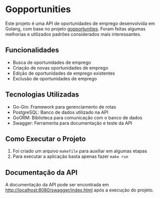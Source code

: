 # Gopportunities

Este projeto é uma API de oportunidades de emprego desenvolvida em Golang, com base no projeto [gopportunities](https://github.com/arthur404dev/gopportunities). Foram feitas algumas melhorias e utilizados padrões considerados mais interessantes.

## Funcionalidades

- Busca de oportunidades de emprego
- Criação de novas oportunidades de emprego
- Edição de oportunidades de emprego existentes
- Exclusão de oportunidades de emprego

## Tecnologias Utilizadas

- Go-Gin: Framework para gerenciamento de rotas
- PostgreSQL: Banco de dados utilizado na API
- GoORM: Biblioteca para comunicação com o banco de dados
- Swagger: Ferramenta para documentação e teste da API

## Como Executar o Projeto

1. Foi criado um arquivo `makefile` para auxiliar em algumas etapas
2. Para executar a aplicação basta apenas fazer `make run`

## Documentação da API

A documentação da API pode ser encontrada em [http://localhost:8080/swagger/index.html](http://localhost:8080/swagger/index.html) após a execução do projeto.
